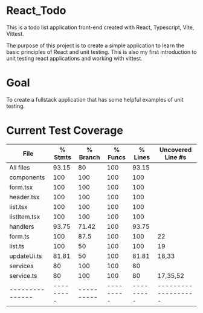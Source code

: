 # React_Todo

This is a todo list application front-end created with React, Typescript, Vite, Vittest.

The purpose of this project is to create a simple application to learn the basic principles of React and unit testing. This is also my first introduction to unit testing react applications and working with vittest.

# Goal

To create a fullstack application that has some helpful examples of unit testing.

# Current Test Coverage

| File            | % Stmts   | % Branch   | % Funcs   | % Lines   | Uncovered Line #s   |
| --------------- | --------- | ---------- | --------- | --------- | ------------------- |
| All files       | 93.15     | 80         | 100       | 93.15     |
| components      | 100       | 100        | 100       | 100       |
| form.tsx        | 100       | 100        | 100       | 100       |
| header.tsx      | 100       | 100        | 100       | 100       |
| list.tsx        | 100       | 100        | 100       | 100       |
| listItem.tsx    | 100       | 100        | 100       | 100       |
| handlers        | 93.75     | 71.42      | 100       | 93.75     |
| form.ts         | 100       | 87.5       | 100       | 100       | 22                  |
| list.ts         | 100       | 50         | 100       | 100       | 19                  |
| updateUi.ts     | 81.81     | 50         | 100       | 81.81     | 18,33               |
| services        | 80        | 100        | 100       | 80        |
| service.ts      | 80        | 100        | 100       | 80        | 17,35,52            |
| --------------- | --------- | ---------- | --------- | --------- | ------------------- |
